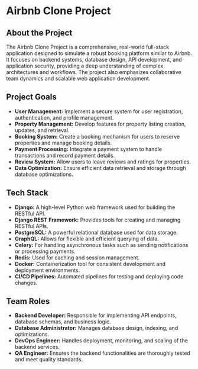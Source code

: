# Airbnb Clone Project

## About the Project

The Airbnb Clone Project is a comprehensive, real-world full-stack application designed to simulate a robust booking platform similar to Airbnb. It focuses on backend systems, database design, API development, and application security, providing a deep understanding of complex architectures and workflows. The project also emphasizes collaborative team dynamics and scalable web application development.

## Project Goals

- **User Management:** Implement a secure system for user registration, authentication, and profile management.
- **Property Management:** Develop features for property listing creation, updates, and retrieval.
- **Booking System:** Create a booking mechanism for users to reserve properties and manage booking details.
- **Payment Processing:** Integrate a payment system to handle transactions and record payment details.
- **Review System:** Allow users to leave reviews and ratings for properties.
- **Data Optimization:** Ensure efficient data retrieval and storage through database optimizations.

## Tech Stack

- **Django:** A high-level Python web framework used for building the RESTful API.
- **Django REST Framework:** Provides tools for creating and managing RESTful APIs.
- **PostgreSQL:** A powerful relational database used for data storage.
- **GraphQL:** Allows for flexible and efficient querying of data.
- **Celery:** For handling asynchronous tasks such as sending notifications or processing payments.
- **Redis:** Used for caching and session management.
- **Docker:** Containerization tool for consistent development and deployment environments.
- **CI/CD Pipelines:** Automated pipelines for testing and deploying code changes.

## Team Roles

- **Backend Developer:** Responsible for implementing API endpoints, database schemas, and business logic.
- **Database Administrator:** Manages database design, indexing, and optimizations.
- **DevOps Engineer:** Handles deployment, monitoring, and scaling of the backend services.
- **QA Engineer:** Ensures the backend functionalities are thoroughly tested and meet quality standards.

